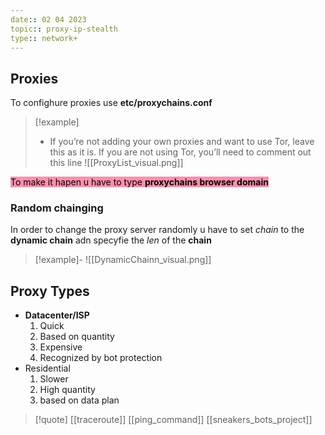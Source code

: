 ```yaml
---
date:: 02 04 2023
topic:: proxy-ip-stealth
type:: network+
---
```

## Proxies 
To confighure proxies use **etc/proxychains.conf**
>[!example]
>- If you’re not adding your own proxies and want to use Tor, leave this as it is. If you are not using Tor, you’ll need to comment out this line
![[ProxyList_visual.png]]

<mark style="background: #FF5582A6;">To make it hapen u have to type **proxychains browser domain**</mark>
### Random chainging 
In order to change the proxy server randomly u have to set *chain* to the **dynamic chain**
adn specyfie the *len* of the **chain**
>[!example]-
>![[DynamicChainn_visual.png]]

## Proxy Types

- **Datacenter/ISP**
	1. Quick 
	2. Based on quantity 
	3. Expensive
	4. Recognized by bot protection
- Residential 
	1. Slower
	2. High quantity 
	3. based on data plan



>[!quote] [[traceroute]] [[ping_command]] [[sneakers_bots_project]]